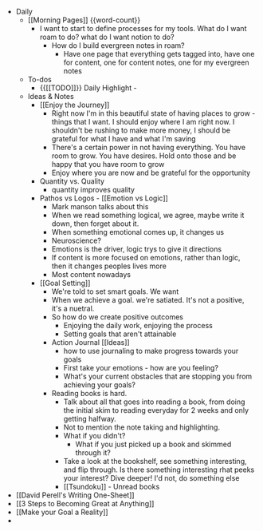 - Daily
    - [[Morning Pages]] {{word-count}}
        - I want to start to define processes for my tools. What do I want roam to do? what do I want notion to do?
            - How do I build evergreen notes in roam?
                - Have one page that everything gets tagged into, have one for content, one for content notes, one for my evergreen notes
    - To-dos
        - {{[[TODO]]}} Daily Highlight - 
    - Ideas & Notes
        - [[Enjoy the Journey]] 
            - Right now I'm in this beautiful state of having places to grow - things that I want. I should enjoy where I am right now. I shouldn't be rushing to make more money, I should be grateful for what I have and what I'm saving
            - There's a certain power in not having everything. You have room to grow. You have desires. Hold onto those and be happy that you have room to grow
            - Enjoy where you are now and be grateful for the opportunity 
        - Quantity vs. Quality 
            - quantity improves quality
        - Pathos vs Logos - [[Emotion vs Logic]] 
            - Mark manson talks about this
            - When we read something logical, we agree, maybe write it down, then forget about it.
            - When something emotional comes up, it changes us
            - Neuroscience?
            - Emotions is the driver, logic trys to give it directions
            - If content is more focused on emotions, rather than logic, then it changes peoples lives more
            - Most content nowadays
        - [[Goal Setting]] 
            - We're told to set smart goals. We want
            - When we achieve a goal. we're satiated. It's not a positive, it's a nuetral.
            - So how do we create positive outcomes
                - Enjoying the daily work, enjoying the process
                - Setting goals that aren't attainable
            - Action Journal [[Ideas]] 
                - how to use journaling to make progress towards your goals
                - First take your emotions - how are you feeling?
                - What's your current obstacles that are stopping you from achieving your goals?
            - Reading books is hard. 
                - Talk about all that goes into reading a book, from doing the initial skim to reading everyday for 2 weeks and only getting halfway. 
                - Not to mention the note taking and highlighting. 
                - What if you didn't? 
                    - What if you just picked up a book and skimmed through it? 
                - Take a look at the bookshelf, see something interesting, and flip through. Is there something interesting rhat peeks your interest? Dive deeper! I'd not, do something else
                - [[Tsundoku]] - Unread books
- [[David Perell's Writing One-Sheet]]
- [[3 Steps to Becoming Great at Anything]]
- [[Make your Goal a Reality]]
- 
